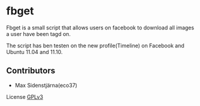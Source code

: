 fbget
==========
Fbget is a small script that allows users on facebook to download all images a user have been tagd on.

The script has ben testen on the new profile(Timeline) on Facebook and Ubuntu 11.04 and 11.10.

Contributors
------------
* Max Sidenstjärna(eco37)

License [GPLv3](http://www.gnu.org/copyleft/gpl-3.0.html)
